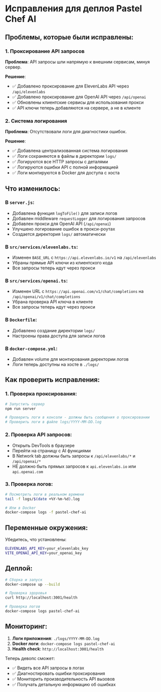 # Исправления для деплоя Pastel Chef AI

## Проблемы, которые были исправлены:

### 1. Проксирование API запросов
**Проблема**: API запросы шли напрямую к внешним сервисам, минуя сервер.

**Решение**:
- ✅ Добавлено проксирование для ElevenLabs API через `/api/elevenlabs`
- ✅ Добавлено проксирование для OpenAI API через `/api/openai`
- ✅ Обновлены клиентские сервисы для использования прокси
- ✅ API ключи теперь добавляются на сервере, а не в клиенте

### 2. Система логирования
**Проблема**: Отсутствовали логи для диагностики ошибок.

**Решение**:
- ✅ Добавлена централизованная система логирования
- ✅ Логи сохраняются в файлы в директории `logs/`
- ✅ Логируются все HTTP запросы с деталями
- ✅ Логируются ошибки API с полной информацией
- ✅ Логи монтируются в Docker для доступа с хоста

## Что изменилось:

### В `server.js`:
- Добавлена функция `logToFile()` для записи логов
- Добавлен middleware `requestLogger` для логирования запросов
- Добавлен прокси для OpenAI API (`/api/openai`)
- Улучшено логирование ошибок в прокси-роутах
- Создается директория `logs/` автоматически

### В `src/services/elevenlabs.ts`:
- Изменен `BASE_URL` с `https://api.elevenlabs.io/v1` на `/api/elevenlabs`
- Убраны прямые API ключи из клиентского кода
- Все запросы теперь идут через прокси

### В `src/services/openai.ts`:
- Изменен URL с `https://api.openai.com/v1/chat/completions` на `/api/openai/v1/chat/completions`
- Убрана проверка API ключа в клиенте
- Все запросы теперь идут через прокси

### В `Dockerfile`:
- Добавлено создание директории `logs/`
- Настроены права доступа для записи логов

### В `docker-compose.yml`:
- Добавлен volume для монтирования директории логов
- Логи теперь доступны на хосте в `./logs/`

## Как проверить исправления:

### 1. Проверка проксирования:
```bash
# Запустить сервер
npm run server

# Проверить логи в консоли - должны быть сообщения о проксировании
# Проверить логи в файле logs/YYYY-MM-DD.log
```

### 2. Проверка API запросов:
- Открыть DevTools в браузере
- Перейти на страницу с AI функциями
- В Network tab должны быть запросы к `/api/elevenlabs/*` и `/api/openai/*`
- НЕ должно быть прямых запросов к `api.elevenlabs.io` или `api.openai.com`

### 3. Проверка логов:
```bash
# Посмотреть логи в реальном времени
tail -f logs/$(date +%Y-%m-%d).log

# Или в Docker
docker-compose logs -f pastel-chef-ai
```

## Переменные окружения:

Убедитесь, что установлены:
```bash
ELEVENLABS_API_KEY=your_elevenlabs_key
VITE_OPENAI_API_KEY=your_openai_key
```

## Деплой:

```bash
# Сборка и запуск
docker-compose up --build

# Проверка здоровья
curl http://localhost:3001/health

# Проверка логов
docker-compose logs pastel-chef-ai
```

## Мониторинг:

1. **Логи приложения**: `./logs/YYYY-MM-DD.log`
2. **Docker логи**: `docker-compose logs pastel-chef-ai`
3. **Health check**: `http://localhost:3001/health`

Теперь девопс сможет:
- ✅ Видеть все API запросы в логах
- ✅ Диагностировать ошибки проксирования
- ✅ Мониторить производительность API вызовов
- ✅ Получать детальную информацию об ошибках
